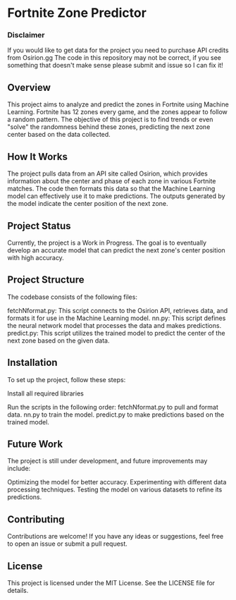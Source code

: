 # Fortnite Zone Predictor

### Disclaimer
If you would like to get data for the project you need to purchase API credits from Osirion.gg
The code in this repository may not be correct, if you see something that doesn't make sense please submit and issue so I can fix it!

## Overview
This project aims to analyze and predict the zones in Fortnite using Machine Learning. Fortnite has 12 zones every game, and the zones appear to follow a random pattern. The objective of this project is to find trends or even "solve" the randomness behind these zones, predicting the next zone center based on the data collected.

## How It Works
The project pulls data from an API site called Osirion, which provides information about the center and phase of each zone in various Fortnite matches. The code then formats this data so that the Machine Learning model can effectively use it to make predictions. The outputs generated by the model indicate the center position of the next zone.

## Project Status
Currently, the project is a Work in Progress. The goal is to eventually develop an accurate model that can predict the next zone's center position with high accuracy.

## Project Structure
The codebase consists of the following files:

fetchNformat.py: This script connects to the Osirion API, retrieves data, and formats it for use in the Machine Learning model.
nn.py: This script defines the neural network model that processes the data and makes predictions.
predict.py: This script utilizes the trained model to predict the center of the next zone based on the given data.

## Installation
To set up the project, follow these steps:

Install all required libraries

Run the scripts in the following order:
fetchNformat.py to pull and format data.
nn.py to train the model.
predict.py to make predictions based on the trained model.

## Future Work
The project is still under development, and future improvements may include:

Optimizing the model for better accuracy.
Experimenting with different data processing techniques.
Testing the model on various datasets to refine its predictions.

## Contributing
Contributions are welcome! If you have any ideas or suggestions, feel free to open an issue or submit a pull request.

## License
This project is licensed under the MIT License. See the LICENSE file for details.
